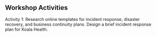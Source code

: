 Workshop Activities
---
Activity 1: Research online templates for incident response, disaster recovery, and business continuity plans. Design a brief incident response plan for Koala Health.
